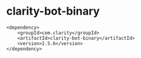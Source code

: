 # clarity-bot-binary

```
<dependency>
    <groupId>com.clarity</groupId>
    <artifactId>clarity-bot-binary</artifactId>
    <version>2.5.6</version>
</dependency>
```
